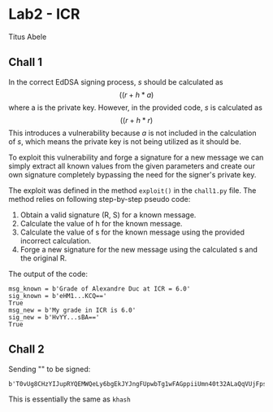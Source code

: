 # Lab2 - ICR
Titus Abele

## Chall 1 

In the correct EdDSA signing process, $s$ should be calculated as $$((r + h * a) % self.l)$$ where a is the private key. However, in the provided code, $s$ is calculated as $$((r + h * r) % self.l)$$ This introduces a vulnerability because $a$ is not included in the calculation of $s$, which means the private key is not being utilized as it should be.

To exploit this vulnerability and forge a signature for a new message we can simply extract all known values from the given parameters and create our own signature completely bypassing the need for the signer's private key.

The exploit was defined in the method `exploit()` in the `chall1.py` file. The method relies on following step-by-step pseudo code:
    
1. Obtain a valid signature (R, S) for a known message.
2. Calculate the value of h for the known message.
3. Calculate the value of s for the known message using the provided incorrect calculation.
4. Forge a new signature for the new message using the calculated s and the original R.

The output of the code:
```
msg_known = b'Grade of Alexandre Duc at ICR = 6.0'
sig_known = b'eHM1...KCQ=='
True
msg_new = b'My grade in ICR is 6.0'
sig_new = b'HvYY...sBA=='
True
```

## Chall 2

Sending "" to be signed:
```
b'T0vUg8CHzYIJupRYQEMWQeLy6bgEkJYJngFUpwbTg1wFAGppiiUmn40t32ALaQqVUjFpsGgBtQWyJQnSeVTOBA=='
```
This is essentially the same as `khash`

